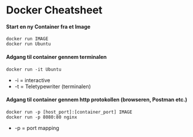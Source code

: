 # Docker Cheatsheet

#### Start en ny Container fra et Image

`docker run IMAGE`     
`docker run Ubuntu`    

#### Adgang til container gennem terminalen

`docker run -it Ubuntu`    
* -i = interactive
* -t = Teletypewriter (terminalen) 

#### Adgang til container gennem http protokollen (browseren, Postman etc.)

`docker run -p [host_port]:[container_port] IMAGE`    
`docker run -p 8080:80 nginx`    
* -p = port mapping
